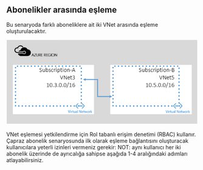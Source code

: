 ## Abonelikler arasında eşleme

Bu senaryoda farklı aboneliklere ait iki VNet arasında eşleme oluşturulacaktır.

![çapraz alt senaryo](./media/virtual-networks-create-vnetpeering-scenario-crosssub-include/figure01.PNG)

VNet eşlemesi yetkilendirme için Rol tabanlı erişim denetimi (RBAC) kullanır. Çapraz abonelik senaryosunda ilk olarak eşleme bağlantısını oluşturacak kullanıcılara yeterli izinleri vermeniz gerekir: NOT: aynı kullanıcı her iki abonelik üzerinde de ayrıcalığa sahipse aşağıda 1-4 aralığındaki adımları atlayabilirsiniz. 


<!--HONumber=Aug16_HO1-->


